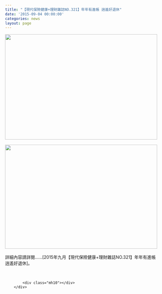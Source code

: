 ```yaml
---
title: "【現代保險健康+理財雜誌NO.321】年年有進帳 逍遙好退休"
date: '2015-09-04 00:00:00'
categories: news
layout: page
---
```


<div class="text">
			<div>
	<img alt="" src="http://www.leishan.com.tw/UserFiles/images/500%281%29.jpg" style="width: 500px; height: 346px;"></div>
<div>
	&nbsp;</div>
<div>
	<img alt="" src="http://www.leishan.com.tw/UserFiles/images/500-1.jpg" style="width: 500px; height: 342px;"></div>
<div>
	&nbsp;</div>
<div>
	<div>
		詳細內容請詳閱......[2015年九月【現代保險健康+理財雜誌NO.321】年年有進帳 逍遙好退休]。</div>
	<div>
		&nbsp;</div>
</div>
<div>
	&nbsp;</div>

			<div class="mh10"></div>
		</div>